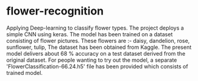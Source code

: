 # flower-recognition
Applying Deep-learning to classify flower types.
  The project deploys a simple CNN using keras. The model has been trained on a dataset consisting of flower pictures. These flowers are :- 
    daisy,
    dandelion,
    rose,
    sunflower,
    tulip,
 The dataset has been obtained from Kaggle.
 The present model delivers about 68 % accuracy on a test dataset derived from the original dataset.
 For people wanting to try out the model, a separate 'FlowerClassification-66.24.h5' file has been provided which consists of trained model.
